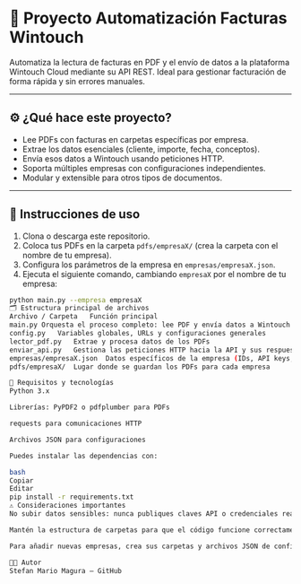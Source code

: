 # 📂 Proyecto Automatización Facturas Wintouch

Automatiza la lectura de facturas en PDF y el envío de datos a la plataforma Wintouch Cloud mediante su API REST. Ideal para gestionar facturación de forma rápida y sin errores manuales.

---

## ⚙️ ¿Qué hace este proyecto?

- Lee PDFs con facturas en carpetas específicas por empresa.
- Extrae los datos esenciales (cliente, importe, fecha, conceptos).
- Envía esos datos a Wintouch usando peticiones HTTP.
- Soporta múltiples empresas con configuraciones independientes.
- Modular y extensible para otros tipos de documentos.

---

## 🚀 Instrucciones de uso

1. Clona o descarga este repositorio.
2. Coloca tus PDFs en la carpeta `pdfs/empresaX/` (crea la carpeta con el nombre de tu empresa).
3. Configura los parámetros de la empresa en `empresas/empresaX.json`.
4. Ejecuta el siguiente comando, cambiando `empresaX` por el nombre de tu empresa:

```bash
python main.py --empresa empresaX
🗂 Estructura principal de archivos
Archivo / Carpeta	Función principal
main.py	Orquesta el proceso completo: lee PDF y envía datos a Wintouch
config.py	Variables globales, URLs y configuraciones generales
lector_pdf.py	Extrae y procesa datos de los PDFs
enviar_api.py	Gestiona las peticiones HTTP hacia la API y sus respuestas
empresas/empresaX.json	Datos específicos de la empresa (IDs, API keys, etc.)
pdfs/empresaX/	Lugar donde se guardan los PDFs para cada empresa

🔧 Requisitos y tecnologías
Python 3.x

Librerías: PyPDF2 o pdfplumber para PDFs

requests para comunicaciones HTTP

Archivos JSON para configuraciones

Puedes instalar las dependencias con:

bash
Copiar
Editar
pip install -r requirements.txt
⚠️ Consideraciones importantes
No subir datos sensibles: nunca publiques claves API o credenciales reales en repositorios públicos. Usa .gitignore.

Mantén la estructura de carpetas para que el código funcione correctamente.

Para añadir nuevas empresas, crea sus carpetas y archivos JSON de configuración.

👨‍💻 Autor
Stefan Mario Magura – GitHub
